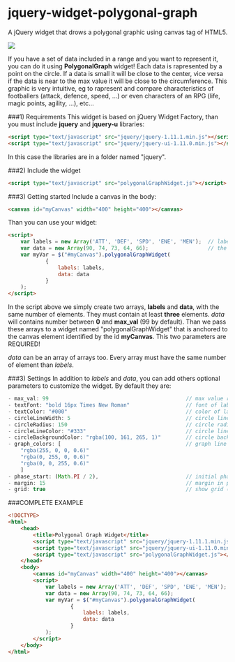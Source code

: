 jquery-widget-polygonal-graph
============================

A jQuery widget that drows a polygonal graphic using canvas tag of HTML5.

<img src="https://raw.githubusercontent.com/revilkent/jquery-widget-polygonalGraph/master/screenshot.png" />

If you have a set of data included in a range and you want to represent it, you can do it using **PolygonalGraph** widget!
Each data is rapresented by a point on the circle. If a data is small it will be close to the center, vice versa if the data is near to the max value it will be close to the circumference.
This graphic is very intuitive, eg to rapresent and compare characteristics of footballers (attack, defence, speed, ...) or even characters of an RPG (life, magic points, agility, ...), etc...


###1) Requirements
This widget is based on jQuery Widget Factory, than you must include **jquery** and **jquery-u** libraries:

```html
<script type="text/javascript" src="jquery/jquery-1.11.1.min.js"></script>
<script type="text/javascript" src="jquery/jquery-ui-1.11.0.min.js"></script>
```

In this case the libraries are in a folder named "jquery".


###2) Include the widget

```html
<script type="text/javascript" src="polygonalGraphWidget.js"></script>
```
    
###3) Getting started
Include a canvas in the body:
```html
<canvas id="myCanvas" width="400" height="400"></canvas>
```

Than you can use your widget:
```html
<script>
    var labels = new Array('ATT', 'DEF', 'SPD', 'ENE', 'MEN');  // labels that will be displayed
    var data = new Array(90, 74, 73, 64, 66);                   // the data you want to show in the graphic
    var myVar = $("#myCanvas").polygonalGraphWidget(
            {
                labels: labels,
                data: data
            }
    );
</script>
```

In the script above we simply create two arrays, **labels** and **data**, with the same number of elements. They must contain at least **three** elements. *data* will contains number between **0** and **max_val** (99 by default).
Than we pass these arrays to a widget named "polygonalGraphWidget" that is anchored to the canvas element identified by the id **myCanvas**.
This two parameters are REQUIRED!

*data* can be an array of arrays too. Every array must have the same number of element than *labels*.


###3) Settings
In addition to *labels* and *data*, you can add others optional parameters to customize the widget. By default they are:

```js
- max_val: 99                                            // max value reference
- textFont: "bold 16px Times New Roman"                  // font of labels
- textColor: "#000"                                      // color of lables
- circleLineWidth: 5                                     // circle line width in px
- circleRadius: 150                                      // circle radius in px
- circleLineColor: "#333"                                // circle line color
- circleBackgroundColor: "rgba(100, 161, 265, 1)"        // circle background color
- graph_colors: [                                        // graph line colors (they will be cycled)
    "rgba(255, 0, 0, 0.6)"
    "rgba(0, 255, 0, 0.6)"
    "rgba(0, 0, 255, 0.6)"
    ]
- phase_start: (Math.PI / 2),                            // initial phase in radians (it establishes where the first point will be placed on the circumference)
- margin: 15                                             // margin in px of lables from circumference
- grid: true                                             // show grid (true=yes, false=no)
```
  

###COMPLETE EXAMPLE

```html
<!DOCTYPE>
<html>
    <head>
        <title>Polygonal Graph Widget</title>
        <script type="text/javascript" src="jquery/jquery-1.11.1.min.js"></script>
        <script type="text/javascript" src="jquery/jquery-ui-1.11.0.min.js"></script>
        <script type="text/javascript" src="polygonalGraphWidget.js"></script>
    </head>
    <body>
        <canvas id="myCanvas" width="400" height="400"></canvas>
        <script>
            var labels = new Array('ATT', 'DEF', 'SPD', 'ENE', 'MEN');
            var data = new Array(90, 74, 73, 64, 66);
            var myVar = $("#myCanvas").polygonalGraphWidget(
                    {
                        labels: labels,
                        data: data
                    }
            );
        </script>
    </body>
</html>
```
